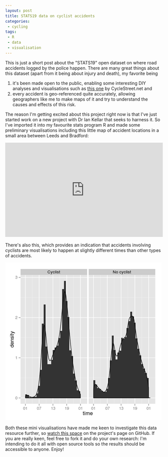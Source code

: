 ```yaml
---
layout: post
title: STATS19 data on cyclist accidents
categories: 
 - cycling
tags:
 - R
 - data
 - visualisation
---
```


This is just a short post about the "STATS19" open dataset on where road accidents logged by the police happen. There are many great things about this dataset (apart from it being about injury and death), my favorite being

1.  it's been made open to the public, enabling some interesting DIY analyses and visualisations such as [this one](http://www.cyclestreets.net/collisions/) by CycleStreet.net and
2. every accident is geo-referenced quite accurately, allowing geographers like me to make maps of it and try to understand the causes and effects of this risk.

The reason I'm getting excited about this project right now is that I've just started work on a new project with Dr Ian Kellar that seeks to harness it. 
So I've imported it into my favourite stats program R and made some preliminary visualisations including this little map of accident locations in a small area between Leeds and Bradford:

<iframe frameborder="0" width="100%" height="300" src="http://bl.ocks.org/d/c48515e298a99fd178c5"></iframe>

<!--more-->

There's also this, which provides an indication that accidents involving cyclists are most likely to happen at slightly different times than other types of accidents.

![Accident times](https://github.com/Robinlovelace/bikeR/blob/master/figures/cyclist-timings.png?raw=true%20=400x400)


Both these mini visualisations have made me keen to investigate this data resource further, so [watch this space](https://github.com/Robinlovelace/bikeR) on the project's page on GitHub. If you are really keen, feel free to fork it and do your own research: I'm intending to do it all with open source tools so the results should be accessible to anyone. Enjoy!

